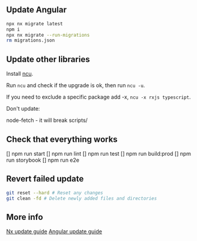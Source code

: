 ## Update Angular

```bash
npx nx migrate latest
npm i
npx nx migrate --run-migrations
rm migrations.json
```

## Update other libraries

Install [ncu](https://www.npmjs.com/package/npm-check-updates).

Run `ncu` and check if the upgrade is ok, then run `ncu -u`.

If you need to exclude a specific package add -x, `ncu -x rxjs typescript`.

Don't update:

node-fetch - it will break scripts/

## Check that everything works

[] npm run start
[] npm run lint
[] npm run test
[] npm run build:prod
[] npm run storybook
[] npm run e2e

## Revert failed update

```bash
git reset --hard # Reset any changes
git clean -fd # Delete newly added files and directories
```

## More info

[Nx update guide](https://nx.dev/latest/angular/core-concepts/updating-nx)
[Angular update guide](https://update.angular.io/)
